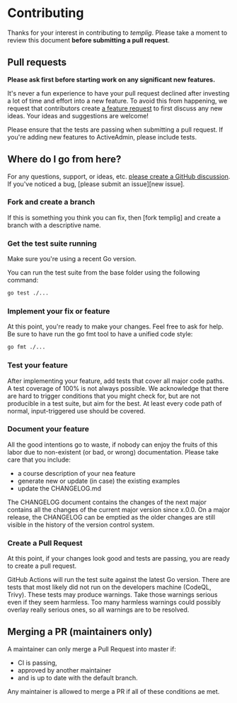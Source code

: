 Contributing
============

Thanks for your interest in contributing to *templig*. Please take a moment to
review this document __before submitting a pull request__.


Pull requests
-------------

__Please ask first before starting work on any significant new features.__

It's never a fun experience to have your pull request declined after investing a
lot of time and effort into a new feature. To avoid this from happening, we
request that contributors create
[a feature request](https://github.com/AlphaOne1/templig/discussions/new?category=ideas)
to first discuss any new ideas. Your ideas and suggestions are welcome!

Please ensure that the tests are passing when submitting a pull request. If
you're adding new features to ActiveAdmin, please include tests.


Where do I go from here?
------------------------

For any questions, support, or ideas, etc.
[please create a GitHub discussion](https://github.com/AlphaOne1/templig/discussions/new).
If you've noticed a bug, [please submit an issue][new issue].


### Fork and create a branch

If this is something you think you can fix, then [fork templig] and create a
branch with a descriptive name.


### Get the test suite running

Make sure you're using a recent Go version.

You can run the test suite from the base folder using the following command:

```bash
go test ./...
```


### Implement your fix or feature

At this point, you're ready to make your changes. Feel free to ask for help.
Be sure to have run the go fmt tool to have a unified code style:

```bash
go fmt ./...
```


### Test your feature

After implementing your feature, add tests that cover all major code paths. A
test coverage of 100% is not always possible. We acknowledge that there are hard
to trigger conditions that you might check for, but are not producible in a test
suite, but aim for the best. At least every code path of normal, input-triggered
use should be covered.


### Document your feature

All the good intentions go to waste, if nobody can enjoy the fruits of this labor
due to non-existent (or bad, or wrong) documentation. Please take care that you
include:

- a course description of your nea feature
- generate new or update (in case) the existing examples
- update the CHANGELOG.md

The CHANGELOG document contains the changes of the next major contains all the
changes of the current major version since x.0.0. On a major release, the CHANGELOG
can be emptied as the older changes are still visible in the history of the version
control system.


### Create a Pull Request

At this point, if your changes look good and tests are passing, you are ready to
create a pull request.

GitHub Actions will run the test suite against the latest Go version. There are
tests that most likely did not run on the developers machine (CodeQL, Trivy). These
tests may produce warnings. Take those warnings serious even if they seem harmless.
Too many harmless warnings could possibly overlay really serious ones, so all
warnings are to be resolved.


Merging a PR (maintainers only)
-------------------------------

A maintainer can only merge a Pull Request into master if:

- CI is passing,
- approved by another maintainer
- and is up to date with the default branch.

Any maintainer is allowed to merge a PR if all of these conditions ae met.
